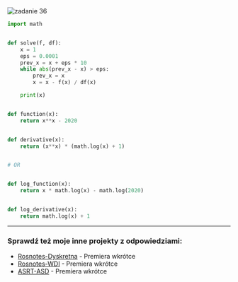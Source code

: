 <picture>
  <source srcset="../../srt/zbior_zadan/36.png" media="(prefers-color-scheme: light)">
  <source srcset="../../srt/zbior_zadan/black_36.png" media="(prefers-color-scheme: dark)">
  <img src="../../srt/zbior_zadan/black_36.png" alt="zadanie 36">
</picture>

```python
import math


def solve(f, df):
    x = 1
    eps = 0.0001
    prev_x = x + eps * 10
    while abs(prev_x - x) > eps:
        prev_x = x
        x = x - f(x) / df(x)

    print(x)


def function(x):
    return x**x - 2020


def derivative(x):
    return (x**x) * (math.log(x) + 1)


# OR


def log_function(x):
    return x * math.log(x) - math.log(2020)


def log_derivative(x):
    return math.log(x) + 1

```

---
### Sprawdź też moje inne projekty z odpowiedziami:
- [Rosnotes-Dyskretna](https://github.com/kamilGie/Rosnotes-Dyskretna) - Premiera wkrótce
- [Rosnotes-WDI](https://github.com/kamilGie/Rosnotes-WDI) - Premiera wkrótce
- [ASRT-ASD](https://github.com/kamilGie/Rosnotes-Dyskretna) - Premiera wkrótce
